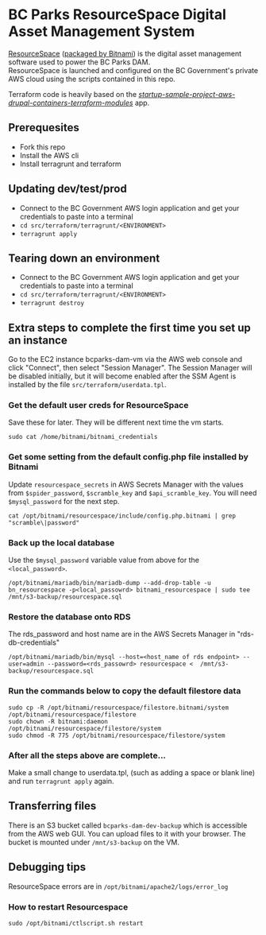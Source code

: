 # BC Parks ResourceSpace Digital Asset Management System

[ResourceSpace](https://www.resourcespace.com/) ([packaged by Bitnami](https://bitnami.com/stack/resourcespace/cloud/aws)) is the digital asset management software used to power the BC Parks DAM.  
ResourceSpace is launched and configured on the BC Government's private AWS cloud using the scripts contained in this repo.

Terraform code is heavily based on the *[startup-sample-project-aws-drupal-containers-terraform-modules](https://github.com/bcgov/startup-sample-project-aws-drupal-containers-terraform-modules)* app.  

## Prerequesites

* Fork this repo
* Install the AWS cli
* Install terragrunt and terraform

## Updating dev/test/prod

* Connect to the BC Government AWS login application and get your credentials to paste into a terminal
* `cd src/terraform/terragrunt/<ENVIRONMENT>`
* `terragrunt apply`

## Tearing down an environment

* Connect to the BC Government AWS login application and get your credentials to paste into a terminal
* `cd src/terraform/terragrunt/<ENVIRONMENT>`
* `terragrunt destroy`

## Extra steps to complete the first time you set up an instance

Go to the EC2 instance bcparks-dam-vm via the AWS web console and click "Connect", then select "Session Manager". The Session Manager will be disabled initially, but it will become enabled after the SSM Agent is installed by the file `src/terraform/userdata.tpl`.

### Get the default user creds for ResourceSpace
Save these for later. They will be different next time the vm starts. 
```
sudo cat /home/bitnami/bitnami_credentials
```

### Get some setting from the default config.php file installed by Bitnami
Update `resourcespace_secrets` in AWS Secrets Manager with the values from `$spider_password`, `$scramble_key` and `$api_scramble_key`.
You will need `$mysql_password` for the next step.
```
cat /opt/bitnami/resourcespace/include/config.php.bitnami | grep "scramble\|password"
```

### Back up the local database
Use the `$mysql_password` variable value from above for the `<local_password>`.
```
/opt/bitnami/mariadb/bin/mariadb-dump --add-drop-table -u bn_resourcespace -p<local_passowrd> bitnami_resourcespace | sudo tee /mnt/s3-backup/resourcespace.sql
```

### Restore the database onto RDS
The rds_password and host name are in the AWS Secrets Manager in "rds-db-credentials"
```
/opt/bitnami/mariadb/bin/mysql --host=<host_name of rds endpoint> --user=admin --password=<rds_passowrd> resourcespace <  /mnt/s3-backup/resourcespace.sql
```

### Run the commands below to copy the default filestore data
```
sudo cp -R /opt/bitnami/resourcespace/filestore.bitnami/system /opt/bitnami/resourcespace/filestore
sudo chown -R bitnami:daemon /opt/bitnami/resourcespace/filestore/system
sudo chmod -R 775 /opt/bitnami/resourcespace/filestore/system
```

### After all the steps above are complete...
Make a small change to userdata.tpl, (such as adding a space or blank line) and run `terragrunt apply` again.

## Transferring files

There is an S3 bucket called `bcparks-dam-dev-backup` which is accessible from the AWS web GUI. You can upload files to it with your browser. The bucket is mounted under `/mnt/s3-backup` on the VM. 

## Debugging tips

ResourceSpace errors are in `/opt/bitnami/apache2/logs/error_log`

### How to restart Resourcespace
```
sudo /opt/bitnami/ctlscript.sh restart
```